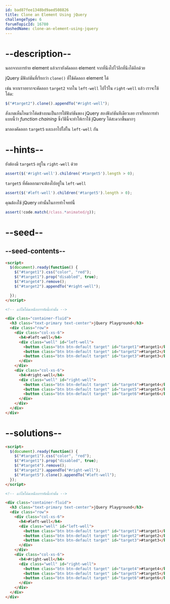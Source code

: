 ```yaml
---
id: bad87fee1348bd9aed508826
title: Clone an Element Using jQuery
challengeType: 6
forumTopicId: 16780
dashedName: clone-an-element-using-jquery
---
```


# --description--

นอกจากการย้าย element แล้วเรายังคัดลอก element จากที่นึงไปไว้อีกที่นึงได้อีกด้วย

jQuery มีฟังก์ชันที่เรียกว่า `clone()` ที่ใช้คัดลอก element ได้

เช่น หากเราอยากจะคัดลอก `target2` จากใน `left-well` ไปไว้ใน `right-well` แล้ว เราจะใช้โค้ด: 

```js
$("#target2").clone().appendTo("#right-well");
```

สังเกตเห็นไหมว่าโค้ดข้างบนเป็นการใช้ฟังก์ชันของ jQuery สองฟังก์ชันทีเดียวเลย เราเรียกการทำแบบนี้ว่า <dfn>function chaining</dfn> ซึ่งวิธีนี้จะทำให้เราใช้ jQuery ได้สะดวกขึ้นมากๆ

มาลองคัดลอก `target5` และเอาไปใส่ใน `left-well` กัน

# --hints--

ยังต้องมี `target5` อยู่ใน `right-well` ด้วย

```js
assert($('#right-well').children('#target5').length > 0);
```

`target5` ที่คัดลอกมาจะต้องไปอยู่ใน `left-well`

```js
assert($('#left-well').children('#target5').length > 0);
```

คุณต้องใช้ jQuery เท่านั้นในการทำโจทย์นี้

```js
assert(!code.match(/class.*animated/g));
```

# --seed--

## --seed-contents--

```html
<script>
  $(document).ready(function() {
    $("#target1").css("color", "red");
    $("#target1").prop("disabled", true);
    $("#target4").remove();
    $("#target2").appendTo("#right-well");

  });
</script>

<!-- แก้ไขโค้ดเหนือบรรทัดนี้เท่านั้น -->

<div class="container-fluid">
  <h3 class="text-primary text-center">jQuery Playground</h3>
  <div class="row">
    <div class="col-xs-6">
      <h4>#left-well</h4>
      <div class="well" id="left-well">
        <button class="btn btn-default target" id="target1">#target1</button>
        <button class="btn btn-default target" id="target2">#target2</button>
        <button class="btn btn-default target" id="target3">#target3</button>
      </div>
    </div>
    <div class="col-xs-6">
      <h4>#right-well</h4>
      <div class="well" id="right-well">
        <button class="btn btn-default target" id="target4">#target4</button>
        <button class="btn btn-default target" id="target5">#target5</button>
        <button class="btn btn-default target" id="target6">#target6</button>
      </div>
    </div>
  </div>
</div>
```

# --solutions--

```html
<script>
  $(document).ready(function() {
    $("#target1").css("color", "red");
    $("#target1").prop("disabled", true);
    $("#target4").remove();
    $("#target2").appendTo("#right-well");
    $("#target5").clone().appendTo("#left-well");
  });
</script>

<!-- แก้ไขโค้ดเหนือบรรทัดนี้เท่านั้น -->

<div class="container-fluid">
  <h3 class="text-primary text-center">jQuery Playground</h3>
  <div class="row">
    <div class="col-xs-6">
      <h4>#left-well</h4>
      <div class="well" id="left-well">
        <button class="btn btn-default target" id="target1">#target1</button>
        <button class="btn btn-default target" id="target2">#target2</button>
        <button class="btn btn-default target" id="target3">#target3</button>
      </div>
    </div>
    <div class="col-xs-6">
      <h4>#right-well</h4>
      <div class="well" id="right-well">
        <button class="btn btn-default target" id="target4">#target4</button>
        <button class="btn btn-default target" id="target5">#target5</button>
        <button class="btn btn-default target" id="target6">#target6</button>
      </div>
    </div>
  </div>
</div>
```
